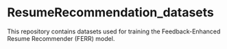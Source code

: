 # ResumeRecommendation_datasets
This repository contains datasets used for training the Feedback-Enhanced Resume Recommender (FERR) model.

